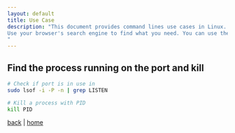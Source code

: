 ```yaml
---
layout: default
title: Use Case
description: "This document provides command lines use cases in Linux.
Use your browser's search engine to find what you need. You can use the keyboard shortcut Ctrl + F.
"
---
```


## Find the process running on the port and kill

```bash
# Check if port is in use in
sudo lsof -i -P -n | grep LISTEN

# Kill a process with PID
kill PID
```

[back](../) | [home](/)
